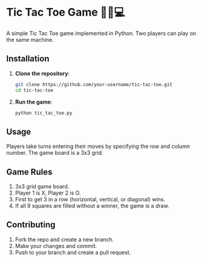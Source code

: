 # Tic Tac Toe Game 🥷👾💻

A simple Tic Tac Toe game implemented in Python. Two players can play on the same machine.

## Installation

1. **Clone the repository**:
    ```bash
    git clone https://github.com/your-username/tic-tac-toe.git
    cd tic-tac-toe
    ```
2. **Run the game**:
    ```bash
    python tic_tac_toe.py
    ```

## Usage

Players take turns entering their moves by specifying the row and column number. The game board is a 3x3 grid.

## Game Rules

1. 3x3 grid game board.
2. Player 1 is X, Player 2 is O.
3. First to get 3 in a row (horizontal, vertical, or diagonal) wins.
4. If all 9 squares are filled without a winner, the game is a draw.


## Contributing

1. Fork the repo and create a new branch.
2. Make your changes and commit.
3. Push to your branch and create a pull request.

